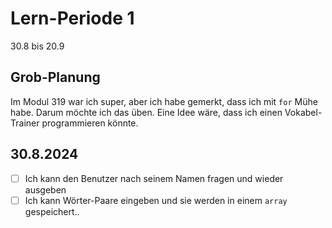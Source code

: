 # Lern-Periode 1

30.8 bis 20.9

## Grob-Planung

Im Modul 319 war ich super, aber ich habe gemerkt, dass ich mit `for` Mühe habe. Darum möchte ich das üben. Eine Idee wäre, dass ich einen Vokabel-Trainer programmieren könnte.

## 30.8.2024

- [ ] Ich kann den Benutzer nach seinem Namen fragen und wieder ausgeben
- [ ] Ich kann Wörter-Paare eingeben und sie werden in einem `array` gespeichert..
